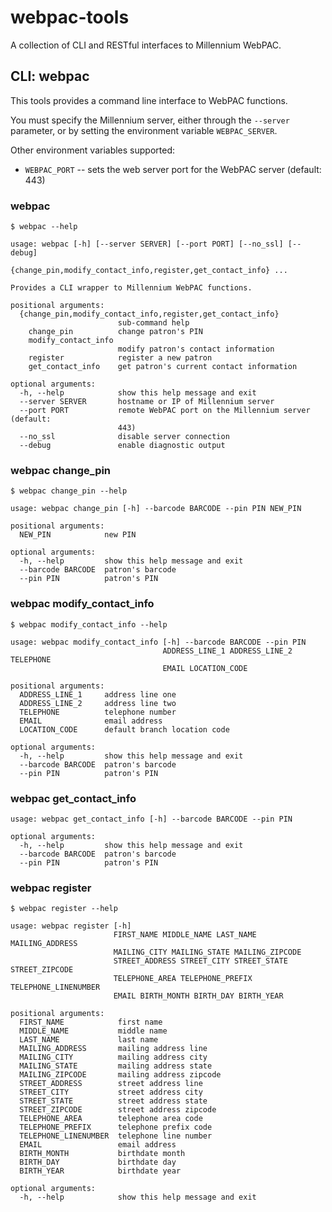 webpac-tools
============

A collection of CLI and RESTful interfaces to Millennium WebPAC.


CLI: webpac
------------------------------

This tools provides a command line interface to WebPAC functions.

You must specify the Millennium server, either through the `--server` parameter, or by setting the environment variable `WEBPAC_SERVER`.

Other environment variables supported:
* `WEBPAC_PORT` -- sets the web server port for the WebPAC server (default: 443)

### webpac
```
$ webpac --help

usage: webpac [-h] [--server SERVER] [--port PORT] [--no_ssl] [--debug]
              {change_pin,modify_contact_info,register,get_contact_info} ...

Provides a CLI wrapper to Millennium WebPAC functions.

positional arguments:
  {change_pin,modify_contact_info,register,get_contact_info}
                        sub-command help
    change_pin          change patron's PIN
    modify_contact_info
                        modify patron's contact information
    register            register a new patron
    get_contact_info    get patron's current contact information

optional arguments:
  -h, --help            show this help message and exit
  --server SERVER       hostname or IP of Millennium server
  --port PORT           remote WebPAC port on the Millennium server (default:
                        443)
  --no_ssl              disable server connection
  --debug               enable diagnostic output
```

### webpac change_pin
```
$ webpac change_pin --help

usage: webpac change_pin [-h] --barcode BARCODE --pin PIN NEW_PIN

positional arguments:
  NEW_PIN            new PIN

optional arguments:
  -h, --help         show this help message and exit
  --barcode BARCODE  patron's barcode
  --pin PIN          patron's PIN
```

### webpac modify_contact_info
```
$ webpac modify_contact_info --help

usage: webpac modify_contact_info [-h] --barcode BARCODE --pin PIN
                                  ADDRESS_LINE_1 ADDRESS_LINE_2 TELEPHONE
                                  EMAIL LOCATION_CODE

positional arguments:
  ADDRESS_LINE_1     address line one
  ADDRESS_LINE_2     address line two
  TELEPHONE          telephone number
  EMAIL              email address
  LOCATION_CODE      default branch location code

optional arguments:
  -h, --help         show this help message and exit
  --barcode BARCODE  patron's barcode
  --pin PIN          patron's PIN
```

### webpac get_contact_info
```
usage: webpac get_contact_info [-h] --barcode BARCODE --pin PIN

optional arguments:
  -h, --help         show this help message and exit
  --barcode BARCODE  patron's barcode
  --pin PIN          patron's PIN
```

### webpac register
```
$ webpac register --help

usage: webpac register [-h]
                       FIRST_NAME MIDDLE_NAME LAST_NAME MAILING_ADDRESS
                       MAILING_CITY MAILING_STATE MAILING_ZIPCODE
                       STREET_ADDRESS STREET_CITY STREET_STATE STREET_ZIPCODE
                       TELEPHONE_AREA TELEPHONE_PREFIX TELEPHONE_LINENUMBER
                       EMAIL BIRTH_MONTH BIRTH_DAY BIRTH_YEAR

positional arguments:
  FIRST_NAME            first name
  MIDDLE_NAME           middle name
  LAST_NAME             last name
  MAILING_ADDRESS       mailing address line
  MAILING_CITY          mailing address city
  MAILING_STATE         mailing address state
  MAILING_ZIPCODE       mailing address zipcode
  STREET_ADDRESS        street address line
  STREET_CITY           street address city
  STREET_STATE          street address state
  STREET_ZIPCODE        street address zipcode
  TELEPHONE_AREA        telephone area code
  TELEPHONE_PREFIX      telephone prefix code
  TELEPHONE_LINENUMBER  telephone line number
  EMAIL                 email address
  BIRTH_MONTH           birthdate month
  BIRTH_DAY             birthdate day
  BIRTH_YEAR            birthdate year

optional arguments:
  -h, --help            show this help message and exit
```
